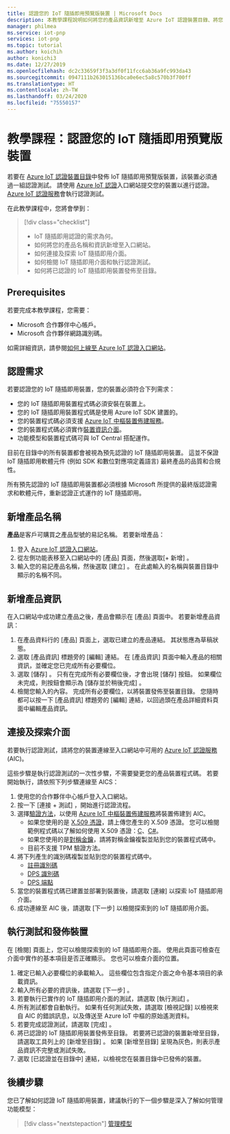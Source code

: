 ```yaml
---
title: 認證您的 IoT 隨插即用預覽版裝置 | Microsoft Docs
description: 本教學課程說明如何將您的產品資訊新增至 Azure IoT 認證裝置目錄、將您的裝置連線至 Azure IoT 認證服務，然後執行 IoT 隨插即用認證測試。
manager: philmea
ms.service: iot-pnp
services: iot-pnp
ms.topic: tutorial
ms.author: koichih
author: konichi3
ms.date: 12/27/2019
ms.openlocfilehash: dc2c33659f3f3a3df0f11fcc6ab36a9fc993da43
ms.sourcegitcommit: 0947111b263015136bca0e6ec5a8c570b3f700ff
ms.translationtype: HT
ms.contentlocale: zh-TW
ms.lasthandoff: 03/24/2020
ms.locfileid: "75550157"
---
```

# <a name="tutorial-certify-your-iot-plug-and-play-preview-device"></a>教學課程：認證您的 IoT 隨插即用預覽版裝置

若要在 [Azure IoT 認證裝置目錄](https://aka.ms/iotdevcat)中發佈 IoT 隨插即用預覽版裝置，該裝置必須通過一組認證測試。 請使用 [Azure IoT 認證](https://aka.ms/ACFI)入口網站提交您的裝置以進行認證。 [Azure IoT 認證服務](https://aka.ms/azure-iot-aics)會執行認證測試。

在此教學課程中，您將會學到：

> [!div class="checklist"]
> * IoT 隨插即用認證的需求為何。
> * 如何將您的產品名稱和資訊新增至入口網站。
> * 如何連接及探索 IoT 隨插即用介面。
> * 如何檢閱 IoT 隨插即用介面和執行認證測試。
> * 如何將已認證的 IoT 隨插即用裝置發佈至目錄。

## <a name="prerequisites"></a>Prerequisites

若要完成本教學課程，您需要：

* Microsoft 合作夥伴中心帳戶。
* Microsoft 合作夥伴網路識別碼。

如需詳細資訊，請參閱[如何上線至 Azure IoT 認證入口網站](howto-onboard-portal.md)。

## <a name="certification-requirements"></a>認證需求

若要認證您的 IoT 隨插即用裝置，您的裝置必須符合下列需求：

* 您的 IoT 隨插即用裝置程式碼必須安裝在裝置上。
* 您的 IoT 隨插即用裝置程式碼是使用 Azure IoT SDK 建置的。
* 您的裝置程式碼必須支援 [Azure IoT 中樞裝置佈建服務](../iot-dps/about-iot-dps.md)。
* 您的裝置程式碼必須實作[裝置資訊介面](concepts-common-interfaces.md)。
* 功能模型和裝置程式碼可與 IoT Central 搭配運作。

目前在目錄中的所有裝置都會被視為預先認證的 IoT 隨插即用裝置。 這並不保證 IoT 隨插即用軟體元件 (例如 SDK 和數位對應項定義語言) 最終產品的品質和合規性。

所有預先認證的 IoT 隨插即用裝置都必須根據 Microsoft 所提供的最終版認證需求和軟體元件，重新認證正式運作的 IoT 隨插即用。

## <a name="add-product-name"></a>新增產品名稱

**產品**是客戶可購買之產品型號的易記名稱。 若要新增產品：

1. 登入 [Azure IoT 認證入口網站](https://aka.ms/ACFI)。
1. 從左側功能表移至入口網站中的 [產品]  頁面，然後選取[+ 新增]  。
1. 輸入您的易記產品名稱，然後選取 [建立]  。 在此處輸入的名稱與裝置目錄中顯示的名稱不同。

## <a name="add-product-information"></a>新增產品資訊

在入口網站中成功建立產品之後，產品會顯示在 [產品]  頁面中。 若要新增產品資訊：

1. 在產品資料行的 [產品]  頁面上，選取已建立的產品連結。 其狀態應為草稿狀態。
1. 選取 [產品資訊]  標題旁的 [編輯]  連結。 在 [產品資訊] 頁面中輸入產品的相關資訊，並確定您已完成所有必要欄位。
1. 選取 [儲存]  。 只有在完成所有必要欄位後，才會出現 [儲存]  按鈕。 如果欄位未完成，則按鈕會顯示為 [儲存並於稍後完成]  。
1. 檢閱您輸入的內容。 完成所有必要欄位，以將裝置發佈至裝置目錄。 您隨時都可以按一下 [產品資訊]  標題旁的 [編輯]  連結，以回過頭在產品詳細資料頁面中編輯產品資訊。

## <a name="connect-and-discover-interfaces"></a>連接及探索介面

若要執行認證測試，請將您的裝置連線至入口網站中可用的 [Azure IoT 認證服務](https://aka.ms/azure-iot-aics) (AIC)。

這些步驟是執行認證測試的一次性步驟，不需要變更您的產品裝置程式碼。 若要開始執行，請依照下列步驟連線至 AICS：

1. 使用您的合作夥伴中心帳戶登入入口網站。
1. 按一下 [連接 + 測試]  ，開始進行認證流程。
1. 選擇[驗證方法](../iot-dps/concepts-security.md#attestation-mechanism)，以使用 [Azure IoT 中樞裝置佈建服務](../iot-dps/about-iot-dps.md)將裝置佈建到 AIC。
   * 如果您使用的是 [X.509 憑證](../iot-hub/iot-hub-security-x509-get-started.md#prerequisites)，請上傳您產生的 X.509 憑證。 您可以檢閱範例程式碼以了解如何使用 X.509 憑證：[C](https://github.com/Azure/azure-iot-sdk-c/blob/master/iothub_client/samples/iothub_ll_client_x509_sample/iothub_ll_client_x509_sample.c)、[C#](../iot-hub/iot-hub-security-x509-get-started.md)。
   * 如果您使用的是[對稱金鑰](../iot-dps/concepts-symmetric-key-attestation.md)，請將對稱金鑰複製並貼到您的裝置程式碼中。
   * 目前不支援 TPM 驗證方法。
1. 將下列產生的識別碼複製並貼到您的裝置程式碼中。
   * [註冊識別碼](../iot-dps/use-hsm-with-sdk.md)
   * [DPS 識別碼](../iot-dps/tutorial-set-up-device.md#create-the-device-registration-software)
   * [DPS 端點](../iot-dps/tutorial-set-up-device.md#create-the-device-registration-software)
1. 當您的裝置程式碼已建置並部署到裝置後，請選取 [連線]  以探索 IoT 隨插即用介面。
1. 成功連線至 AIC 後，請選取 [下一步]  以檢閱探索到的 IoT 隨插即用介面。

## <a name="run-tests-and-publish-the-device"></a>執行測試和發佈裝置

在 [檢閱] 頁面上，您可以檢閱探索到的 IoT 隨插即用介面。 使用此頁面可檢查在介面中實作的基本項目是否正確顯示。 您也可以檢查介面的位置。

1. 確定已輸入必要欄位的承載輸入。 這些欄位包含指定介面之命令基本項目的承載資訊。
1. 輸入所有必要的資訊後，請選取 [下一步]  。
1. 若要執行已實作的 IoT 隨插即用介面的測試，請選取 [執行測試]  。
1. 所有測試都會自動執行。 如果有任何測試失敗，請選取 [檢視記錄]  以檢視來自 AIC 的錯誤訊息，以及傳送至 Azure IoT 中樞的原始遙測資料。
1. 若要完成認證測試，請選取 [完成]  。
1. 將已認證的 IoT 隨插即用裝置發佈至目錄。 若要將已認證的裝置新增至目錄，請選取工具列上的 [新增至目錄]  。 如果 [新增至目錄]  呈現為灰色，則表示產品資訊不完整或測試失敗。 
1. 選取 [已認證並在目錄中] 連結，以檢視您在裝置目錄中已發佈的裝置。

## <a name="next-steps"></a>後續步驟

您已了解如何認證 IoT 隨插即用裝置，建議執行的下一個步驟是深入了解如何管理功能模型：

> [!div class="nextstepaction"]
> [管理模型](./howto-manage-models.md)
